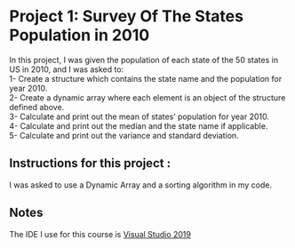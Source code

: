 # Project 1: Survey Of The States Population in 2010

In this project, I was given the population of each state of the 50 states in US in 2010, and I was asked to:\
1- Create a structure which contains the state name and the population for year 2010.\
2- Create a dynamic array where each element is an object of the structure defined above.\
3- Calculate and print out the mean of states’ population for year 2010.\
4- Calculate and print out the median and the state name if applicable.\
5- Calculate and print out the variance and standard deviation. 

## Instructions for this project :

I was asked to use a Dynamic Array and a sorting algorithm in my code. 

## Notes

The IDE I use for this course is [Visual Studio 2019](https://visualstudio.microsoft.com/downloads/)
